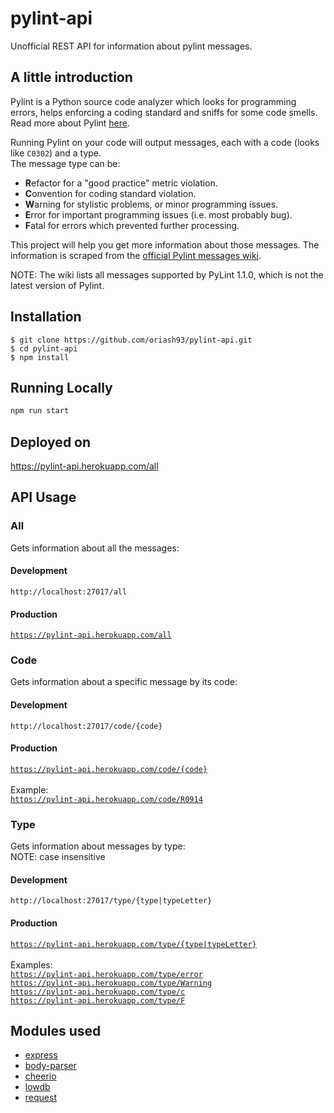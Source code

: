 # pylint-api
Unofficial REST API for information about pylint messages.

## A little introduction

Pylint is a Python source code analyzer which looks for programming errors, helps enforcing a coding standard and sniffs for some code smells.
Read more about Pylint [here](https://github.com/PyCQA/pylint).

Running Pylint on your code will output messages, each with a code (looks like <code>C0302</code>) and a type.
<br>The message type can be:
<br>

* **R**efactor for a "good practice" metric violation.
* **C**onvention for coding standard violation.
* **W**arning for stylistic problems, or minor programming issues.
* **E**rror for important programming issues (i.e. most probably bug).
* **F**atal for errors which prevented further processing.

This project will help you get more information about those messages.
The information is scraped from the [official Pylint messages wiki](http://pylint-messages.wikidot.com).

NOTE: The wiki lists all messages supported by PyLint 1.1.0, which is not the latest version of Pylint.

## Installation
```
$ git clone https://github.com/oriash93/pylint-api.git
$ cd pylint-api
$ npm install
```

## Running Locally
```sh
npm run start
```

## Deployed on
https://pylint-api.herokuapp.com/all

## API Usage
### All
Gets information about all the messages:
#### Development
<code>http://localhost:27017/all</code>
#### Production
<code>https://pylint-api.herokuapp.com/all</code>

### Code
Gets information about a specific message by its code:
#### Development
<code>http://localhost:27017/code/{code}</code>
#### Production
<code>https://pylint-api.herokuapp.com/code/{code}</code>
<br>
<br>Example:
<br><code>https://pylint-api.herokuapp.com/code/R0914</code>

### Type
Gets information about messages by type:
<br>NOTE: case insensitive
#### Development
<code>http://localhost:27017/type/{type|typeLetter}</code>
#### Production
<code>https://pylint-api.herokuapp.com/type/{type|typeLetter}</code>
<br>
<br>Examples:
<br><code>https://pylint-api.herokuapp.com/type/error</code>
<br><code>https://pylint-api.herokuapp.com/type/Warning</code>
<br><code>https://pylint-api.herokuapp.com/type/c</code>
<br><code>https://pylint-api.herokuapp.com/type/F</code>

## Modules used
* [express](https://www.npmjs.com/package/express)
* [body-parser](https://www.npmjs.com/package/body-parser)
* [cheerio](https://www.npmjs.com/package/cheerio)
* [lowdb](https://www.npmjs.com/package/lowdb)
* [request](https://www.npmjs.com/package/request)
